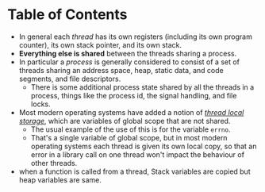# Table of Contents



* In general each *thread* has its own registers (including its own program counter), its own stack pointer, and its own stack. 
* **Everything else is shared** between the threads sharing a process.
* In particular a *process* is generally considered to consist of a set of threads sharing an address space, heap, static data, and code segments, and file descriptors.
  * There is some additional process state shared by all the threads in a process, things like the process id, the signal handling, and file locks.
* Most modern operating systems have added a notion of [*thread local storage*](https://en.wikipedia.org/wiki/Thread-local_storage), which are variables of global scope that are not shared. 
  * The usual example of the use of this is for the variable `errno`. 
  * That's a single variable of global scope, but in most modern operating systems each thread is given its own local copy, so that an error in a library call on one thread won't impact the behaviour of other threads.
* when a function is called from a thread, Stack variables are copied but heap variables are same.